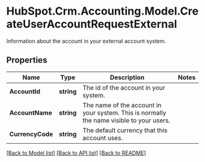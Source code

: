 # HubSpot.Crm.Accounting.Model.CreateUserAccountRequestExternal
Information about the account in your external account system.

## Properties

Name | Type | Description | Notes
------------ | ------------- | ------------- | -------------
**AccountId** | **string** | The id of the account in your system. | 
**AccountName** | **string** | The name of the account in your system. This is normally the name visible to your users. | 
**CurrencyCode** | **string** | The default currency that this account uses. | 

[[Back to Model list]](../README.md#documentation-for-models) [[Back to API list]](../README.md#documentation-for-api-endpoints) [[Back to README]](../README.md)

